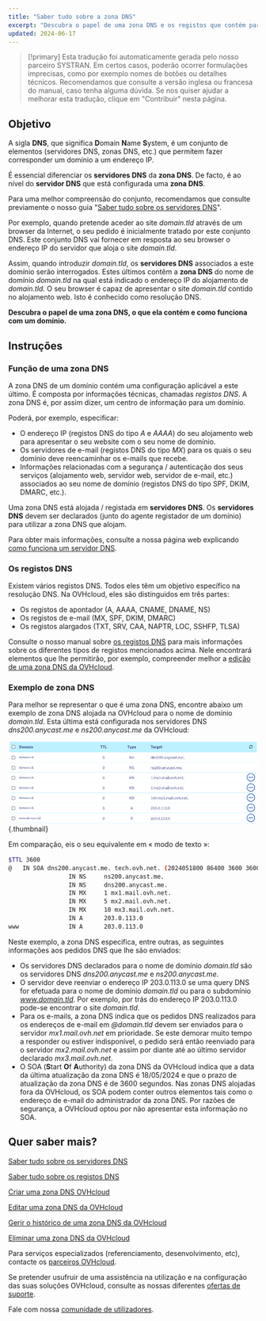 ```yaml
---
title: "Saber tudo sobre a zona DNS"
excerpt: "Descubra o papel de uma zona DNS e os registos que contém para um domínio"
updated: 2024-06-17
---
```


> [!primary]
> Esta tradução foi automaticamente gerada pelo nosso parceiro SYSTRAN. Em certos casos, poderão ocorrer formulações imprecisas, como por exemplo nomes de botões ou detalhes técnicos. Recomendamos que consulte a versão inglesa ou francesa do manual, caso tenha alguma dúvida. Se nos quiser ajudar a melhorar esta tradução, clique em "Contribuir" nesta página.
>

## Objetivo

A sigla **DNS**, que significa **D**omain **N**ame **S**ystem, é um conjunto de elementos (servidores DNS, zonas DNS, etc.) que permitem fazer corresponder um domínio a um endereço IP.

É essencial diferenciar os **servidores DNS** da **zona DNS**. De facto, é ao nível do **servidor DNS** que está configurada uma **zona DNS**.

Para uma melhor compreensão do conjunto, recomendamos que consulte previamente o nosso guia "[Saber tudo sobre os servidores DNS](/pages/web_cloud/domains/dns_server_general_information)".

Por exemplo, quando pretende aceder ao site *domain.tld* através de um browser da Internet, o seu pedido é inicialmente tratado por este conjunto DNS. Este conjunto DNS vai fornecer em resposta ao seu browser o endereço IP do servidor que aloja o site *domain.tld*.

Assim, quando introduzir *domain.tld*, os **servidores DNS** associados a este domínio serão interrogados. Estes últimos contêm a **zona DNS** do nome de domínio *domain.tld* na qual está indicado o endereço IP do alojamento de *domain.tld*. O seu browser é capaz de apresentar o site *domain.tld* contido no alojamento web. Isto é conhecido como resolução DNS.

**Descubra o papel de uma zona DNS, o que ela contém e como funciona com um domínio.**

## Instruções

### Função de uma zona DNS

A zona DNS de um domínio contém uma configuração aplicável a este último. É composta por informações técnicas, chamadas *registos DNS*. A zona DNS é, por assim dizer, um centro de informação para um domínio.

Poderá, por exemplo, especificar:

- O endereço IP (registos DNS do tipo *A* e *AAAA*) do seu alojamento web para apresentar o seu website com o seu nome de domínio.
- Os servidores de e-mail (registos DNS do tipo *MX*) para os quais o seu domínio deve reencaminhar os e-mails que recebe.
- Informações relacionadas com a segurança / autenticação dos seus serviços (alojamento web, servidor web, servidor de e-mail, etc.) associados ao seu nome de domínio (registos DNS do tipo SPF, DKIM, DMARC, etc.).

Uma zona DNS está alojada / registada em **servidores DNS**. Os **servidores DNS** devem ser declarados (junto do agente registador de um domínio) para utilizar a zona DNS que alojam.

Para obter mais informações, consulte a nossa página web explicando [como funciona um servidor DNS](/links/web/domains-dns-server).

### Os registos DNS

Existem vários registos DNS. Todos eles têm um objetivo específico na resolução DNS. Na OVHcloud, eles são distinguidos em três partes:

- Os registos de apontador (A, AAAA, CNAME, DNAME, NS)
- Os registos de e-mail (MX, SPF, DKIM, DMARC)
- Os registos alargados (TXT, SRV, CAA, NAPTR, LOC, SSHFP, TLSA)

Consulte o nosso manual sobre [os registos DNS](/pages/web_cloud/domains/dns_zone_records) para mais informações sobre os diferentes tipos de registos mencionados acima. Nele encontrará elementos que lhe permitirão, por exemplo, compreender melhor a [edição de uma zona DNS da OVHcloud](/pages/web_cloud/domains/dns_zone_edit).

### Exemplo de zona DNS

Para melhor se representar o que é uma zona DNS, encontre abaixo um exemplo de zona DNS alojada na OVHcloud para o nome de domínio *domain.tld*. Esta última está configurada nos servidores DNS *dns200.anycast.me* e *ns200.anycast.me* da OVHcloud:

![DNS zone dashboard](images/dns-zone-dashboard.png){.thumbnail}

Em comparação, eis o seu equivalente em « modo de texto »:

```bash
$TTL 3600
@	IN SOA dns200.anycast.me. tech.ovh.net. (2024051800 86400 3600 3600000 60)
                 IN NS     ns200.anycast.me.
                 IN NS     dns200.anycast.me.
                 IN MX     1 mx1.mail.ovh.net.
                 IN MX     5 mx2.mail.ovh.net.
                 IN MX     10 mx3.mail.ovh.net.
                 IN A      203.0.113.0
www              IN A      203.0.113.0
```

Neste exemplo, a zona DNS especifica, entre outras, as seguintes informações aos pedidos DNS que lhe são enviados:

- Os servidores DNS declarados para o nome de domínio *domain.tld* são os servidores DNS *dns200.anycast.me* e *ns200.anycast.me*.
- O servidor deve reenviar o endereço IP 203.0.113.0 se uma query DNS for efetuada para o nome de domínio *domain.tld* ou para o subdomínio *www.domain.tld*. Por exemplo, por trás do endereço IP 203.0.113.0 pode-se encontrar o site *domain.tld*.
- Para os e-mails, a zona DNS indica que os pedidos DNS realizados para os endereços de e-mail em *@domain.tld* devem ser enviados para o servidor *mx1.mail.ovh.net* em prioridade. Se este demorar muito tempo a responder ou estiver indisponível, o pedido será então reenviado para o servidor *mx2.mail.ovh.net* e assim por diante até ao último servidor declarado *mx3.mail.ovh.net*.
- O SOA (**S**tart **O**f **A**uthority) da zona DNS da OVHcloud indica que a data da última atualização da zona DNS é 18/05/2024 e que o prazo de atualização da zona DNS é de 3600 segundos. Nas zonas DNS alojadas fora da OVHcloud, os SOA podem conter outros elementos tais como o endereço de e-mail do administrador da zona DNS. Por razões de segurança, a OVHcloud optou por não apresentar esta informação no SOA.

## Quer saber mais?

[Saber tudo sobre os servidores DNS](/pages/web_cloud/domains/dns_server_general_information)

[Saber tudo sobre os registos DNS](/pages/web_cloud/domains/dns_zone_records)

[Criar uma zona DNS OVHcloud](/pages/web_cloud/domains/dns_zone_create)

[Editar uma zona DNS da OVHcloud](/pages/web_cloud/domains/dns_zone_edit)

[Gerir o histórico de uma zona DNS da OVHcloud](/pages/web_cloud/domains/dns_zone_history)

[Eliminar uma zona DNS da OVHcloud](/pages/web_cloud/domains/dns_zone_deletion)
 
Para serviços especializados (referenciamento, desenvolvimento, etc), contacte os [parceiros OVHcloud](/links/partner).
 
Se pretender usufruir de uma assistência na utilização e na configuração das suas soluções OVHcloud, consulte as nossas diferentes [ofertas de suporte](/links/support).
 
Fale com nossa [comunidade de utilizadores](/links/community).